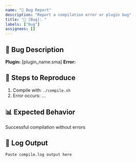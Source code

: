 ```yaml
---
name: "🐛 Bug Report"
description: "Report a compilation error or plugin bug"
title: "🐛 [Bug]: "
labels: ["bug"]
assignees: []
---
```


## 🐛 Bug Description
**Plugin:** [plugin_name.sma]
**Error:** 

## 🔧 Steps to Reproduce
1. Compile with: `./compile.sh`
2. Error occurs: ...

## 📊 Expected Behavior
Successful compilation without errors

## 📝 Log Output
```log
Paste compile.log output here